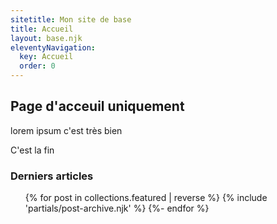 ```yaml
---
sitetitle: Mon site de base
title: Accueil
layout: base.njk
eleventyNavigation:
  key: Accueil
  order: 0
---
```


## Page d'acceuil uniquement

lorem ipsum c'est très bien

C'est la fin

### Derniers articles

<div class="featured__front">
<ul role="list" class="article__list">
    {% for post in collections.featured | reverse %}
        {% include 'partials/post-archive.njk' %}
    {%- endfor %}
</ul>
</div>
